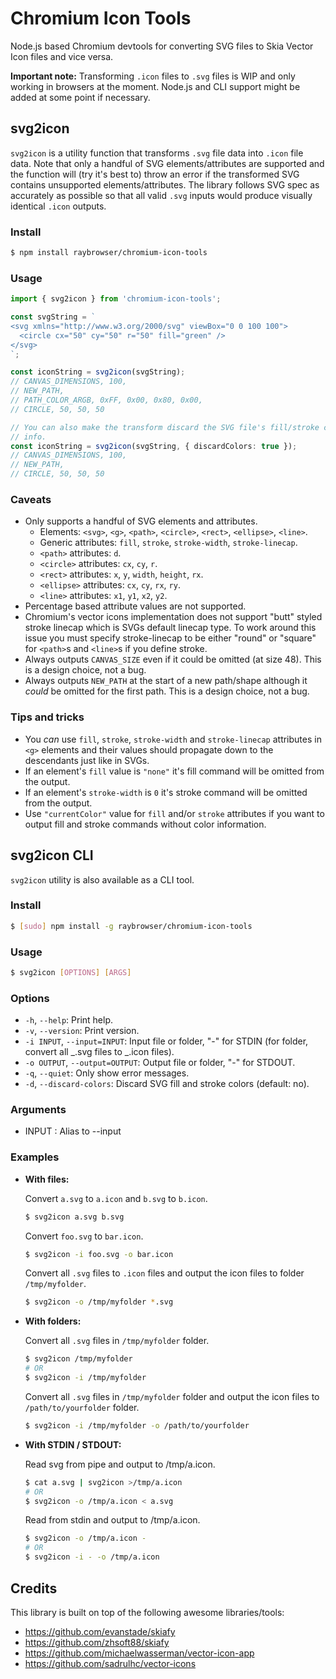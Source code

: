 # Chromium Icon Tools

Node.js based Chromium devtools for converting SVG files to Skia Vector Icon files and vice versa.

**Important note:** Transforming `.icon` files to `.svg` files is WIP and only working in browsers at the moment. Node.js and CLI support might be added at some point if necessary.

## svg2icon

`svg2icon` is a utility function that transforms `.svg` file data into `.icon` file data. Note that only a handful of SVG elements/attributes are supported and the function will (try it's best to) throw an error if the transformed SVG contains unsupported elements/attributes. The library follows SVG spec as accurately as possible so that all valid `.svg` inputs would produce visually identical `.icon` outputs.

### Install

```sh
$ npm install raybrowser/chromium-icon-tools
```

### Usage

```ts
import { svg2icon } from 'chromium-icon-tools';

const svgString = `
<svg xmlns="http://www.w3.org/2000/svg" viewBox="0 0 100 100">
  <circle cx="50" cy="50" r="50" fill="green" />
</svg>
`;

const iconString = svg2icon(svgString);
// CANVAS_DIMENSIONS, 100,
// NEW_PATH,
// PATH_COLOR_ARGB, 0xFF, 0x00, 0x80, 0x00,
// CIRCLE, 50, 50, 50

// You can also make the transform discard the SVG file's fill/stroke color
// info.
const iconString = svg2icon(svgString, { discardColors: true });
// CANVAS_DIMENSIONS, 100,
// NEW_PATH,
// CIRCLE, 50, 50, 50
```

### Caveats

- Only supports a handful of SVG elements and attributes.
  - Elements: `<svg>`, `<g>`, `<path>`, `<circle>`, `<rect>`, `<ellipse>`, `<line>`.
  - Generic attributes: `fill`, `stroke`, `stroke-width`, `stroke-linecap`.
  - `<path>` attributes: `d`.
  - `<circle>` attributes: `cx`, `cy`, `r`.
  - `<rect>` attributes: `x`, `y`, `width`, `height`, `rx`.
  - `<ellipse>` attributes: `cx`, `cy`, `rx`, `ry`.
  - `<line>` attributes: `x1`, `y1`, `x2`, `y2`.
- Percentage based attribute values are not supported.
- Chromium's vector icons implementation does not support "butt" styled stroke linecap which is SVGs default linecap type. To work around this issue you must specify stroke-linecap to be either "round" or "square" for `<path>`s and `<line>`s if you define stroke.
- Always outputs `CANVAS_SIZE` even if it could be omitted (at size 48). This is a design choice, not a bug.
- Always outputs `NEW_PATH` at the start of a new path/shape although it _could_ be omitted for the first path. This is a design choice, not a bug.

### Tips and tricks

- You _can_ use `fill`, `stroke`, `stroke-width` and `stroke-linecap` attributes in `<g>` elements and their values should propagate down to the descendants just like in SVGs.
- If an element's `fill` value is `"none"` it's fill command will be omitted from the output.
- If an element's `stroke-width` is `0` it's stroke command will be omitted from the output.
- Use `"currentColor"` value for `fill` and/or `stroke` attributes if you want to output fill and stroke commands without color information.

## svg2icon CLI

`svg2icon` utility is also available as a CLI tool.

### Install

```sh
$ [sudo] npm install -g raybrowser/chromium-icon-tools
```

### Usage

```sh
$ svg2icon [OPTIONS] [ARGS]
```

### Options

- `-h`, `--help`: Print help.
- `-v`, `--version`: Print version.
- `-i INPUT`, `--input=INPUT`: Input file or folder, "-" for STDIN (for folder, convert all _.svg files to _.icon files).
- `-o OUTPUT`, `--output=OUTPUT`: Output file or folder, "-" for STDOUT.
- `-q`, `--quiet`: Only show error messages.
- `-d`, `--discard-colors`: Discard SVG fill and stroke colors (default: no).

### Arguments

- INPUT : Alias to --input

### Examples

- **With files:**

  Convert `a.svg` to `a.icon` and `b.svg` to `b.icon`.

  ```sh
  $ svg2icon a.svg b.svg
  ```

  Convert `foo.svg` to `bar.icon`.

  ```sh
  $ svg2icon -i foo.svg -o bar.icon
  ```

  Convert all `.svg` files to `.icon` files and output the icon files to folder `/tmp/myfolder`.

  ```sh
  $ svg2icon -o /tmp/myfolder *.svg
  ```

- **With folders:**

  Convert all `.svg` files in `/tmp/myfolder` folder.

  ```sh
  $ svg2icon /tmp/myfolder
  # OR
  $ svg2icon -i /tmp/myfolder
  ```

  Convert all `.svg` files in `/tmp/myfolder` folder and output the icon files to `/path/to/yourfolder` folder.

  ```sh
  $ svg2icon -i /tmp/myfolder -o /path/to/yourfolder
  ```

- **With STDIN / STDOUT:**

  Read svg from pipe and output to /tmp/a.icon.

  ```sh
  $ cat a.svg | svg2icon >/tmp/a.icon
  # OR
  $ svg2icon -o /tmp/a.icon < a.svg
  ```

  Read from stdin and output to /tmp/a.icon.

  ```sh
  $ svg2icon -o /tmp/a.icon -
  # OR
  $ svg2icon -i - -o /tmp/a.icon
  ```

## Credits

This library is built on top of the following awesome libraries/tools:

- https://github.com/evanstade/skiafy
- https://github.com/zhsoft88/skiafy
- https://github.com/michaelwasserman/vector-icon-app
- https://github.com/sadrulhc/vector-icons
